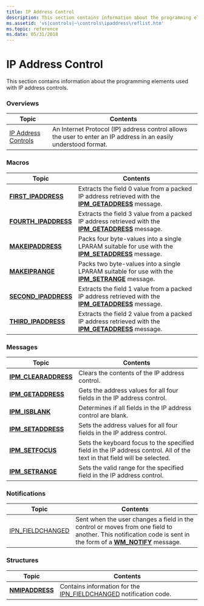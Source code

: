 ```yaml
---
title: IP Address Control
description: This section contains information about the programming elements used with IP address controls.
ms.assetid: 'vs|controls|~\controls\ipaddress\reflist.htm'
ms.topic: reference
ms.date: 05/31/2018
---
```


# IP Address Control

This section contains information about the programming elements used with IP address controls.

### Overviews



| Topic                                          | Contents                                                                                                                    |
|------------------------------------------------|-----------------------------------------------------------------------------------------------------------------------------|
| [IP Address Controls](ip-address-controls.md) | An Internet Protocol (IP) address control allows the user to enter an IP address in an easily understood format.<br/> |



 

### Macros



| Topic                                         | Contents                                                                                                                              |
|-----------------------------------------------|---------------------------------------------------------------------------------------------------------------------------------------|
| [**FIRST\_IPADDRESS**](/windows/desktop/api/Commctrl/nf-commctrl-first_ipaddress)   | Extracts the field 0 value from a packed IP address retrieved with the [**IPM\_GETADDRESS**](ipm-getaddress.md) message. <br/> |
| [**FOURTH\_IPADDRESS**](/windows/desktop/api/Commctrl/nf-commctrl-fourth_ipaddress) | Extracts the field 3 value from a packed IP address retrieved with the [**IPM\_GETADDRESS**](ipm-getaddress.md) message. <br/> |
| [**MAKEIPADDRESS**](/windows/desktop/api/Commctrl/nf-commctrl-makeipaddress)        | Packs four byte-values into a single LPARAM suitable for use with the [**IPM\_SETADDRESS**](ipm-setaddress.md) message. <br/>  |
| [**MAKEIPRANGE**](/windows/desktop/api/Commctrl/nf-commctrl-makeiprange)            | Packs two byte-values into a single LPARAM suitable for use with the [**IPM\_SETRANGE**](ipm-setrange.md) message. <br/>       |
| [**SECOND\_IPADDRESS**](/windows/desktop/api/Commctrl/nf-commctrl-second_ipaddress) | Extracts the field 1 value from a packed IP address retrieved with the [**IPM\_GETADDRESS**](ipm-getaddress.md) message. <br/> |
| [**THIRD\_IPADDRESS**](/windows/desktop/api/Commctrl/nf-commctrl-third_ipaddress)   | Extracts the field 2 value from a packed IP address retrieved with the [**IPM\_GETADDRESS**](ipm-getaddress.md) message. <br/> |



 

### Messages



| Topic                                         | Contents                                                                                                                              |
|-----------------------------------------------|---------------------------------------------------------------------------------------------------------------------------------------|
| [**IPM\_CLEARADDRESS**](ipm-clearaddress.md) | Clears the contents of the IP address control. <br/>                                                                            |
| [**IPM\_GETADDRESS**](ipm-getaddress.md)     | Gets the address values for all four fields in the IP address control. <br/>                                                    |
| [**IPM\_ISBLANK**](ipm-isblank.md)           | Determines if all fields in the IP address control are blank. <br/>                                                             |
| [**IPM\_SETADDRESS**](ipm-setaddress.md)     | Sets the address values for all four fields in the IP address control. <br/>                                                    |
| [**IPM\_SETFOCUS**](ipm-setfocus.md)         | Sets the keyboard focus to the specified field in the IP address control. All of the text in that field will be selected. <br/> |
| [**IPM\_SETRANGE**](ipm-setrange.md)         | Sets the valid range for the specified field in the IP address control. <br/>                                                   |



 

### Notifications



| Topic                                     | Contents                                                                                                                                                                                   |
|-------------------------------------------|--------------------------------------------------------------------------------------------------------------------------------------------------------------------------------------------|
| [IPN\_FIELDCHANGED](ipn-fieldchanged.md) | Sent when the user changes a field in the control or moves from one field to another. This notification code is sent in the form of a [**WM\_NOTIFY**](wm-notify.md) message. <br/> |



 

### Structures



| Topic                              | Contents                                                                                              |
|------------------------------------|-------------------------------------------------------------------------------------------------------|
| [**NMIPADDRESS**](/windows/win32/api/commctrl/ns-commctrl-nmipaddress) | Contains information for the [IPN\_FIELDCHANGED](ipn-fieldchanged.md) notification code. <br/> |



 

 

 





